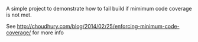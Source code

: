 A simple project to demonstrate how to fail build if mimimum code coverage is not met.

See http://choudhury.com/blog/2014/02/25/enforcing-minimum-code-coverage/ for more info